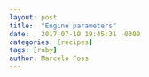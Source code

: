 ```yaml
---
layout: post
title:  "Engine parameters"
date:   2017-07-10 19:45:31 -0300
categories: [recipes]
tags: [ruby]
author: Marcelo Foss
---
```

